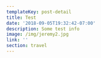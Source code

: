 ```yaml
---
templateKey: post-detail
title: Test
date: '2018-09-05T19:32:42-07:00'
description: Some test info
image: /img/jeremy2.jpg
link: ''
section: travel
---
```


